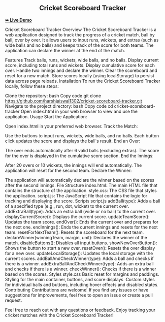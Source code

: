 <h2 align="center">Cricket Scoreboard Tracker</h2>

 
  <a href="https://harshjaiswal1302.github.io/Cricket_Scoreboard/"><strong>➥ Live Demo</strong></a>


Cricket Scoreboard Tracker
Overview
The Cricket Scoreboard Tracker is a web application designed to track the progress of a cricket match, ball by ball, over by over. It allows users to input runs, wickets, and extras (such as wide balls and no balls) and keeps track of the score for both teams. The application can declare the winner at the end of the match.

Features
Track balls, runs, wickets, wide balls, and no balls.
Display current score, including total runs and wickets.
Display cumulative score for each over.
Handle two innings and declare the winner.
Clear the scoreboard and reset for a new match.
Store scores locally (using localStorage) to persist data across page reloads.
Installation
To run the Cricket Scoreboard Tracker locally, follow these steps:

Clone the repository:
bash
Copy code
git clone https://github.com/harshjaiswal1302/cricket-scoreboard-tracker.git
Navigate to the project directory:
bash
Copy code
cd cricket-scoreboard-tracker
Open index.html in your web browser to view and use the application.
Usage
Start the Application:

Open index.html in your preferred web browser.
Track the Match:

Use the buttons to input runs, wickets, wide balls, and no balls.
Each button click updates the score and displays the ball's result.
End an Over:

The over ends automatically after 6 valid balls (excluding extras).
The score for the over is displayed in the cumulative score section.
End the Innings:

After 20 overs or 10 wickets, the innings will end automatically.
The application will reset for the second team.
Declare the Winner:

The application will automatically declare the winner based on the scores after the second innings.
File Structure
index.html: The main HTML file that contains the structure of the application.
style.css: The CSS file that styles the application.
script.js: The JavaScript file that contains the logic for tracking and displaying the score.
Scripts
script.js
addBall(type): Adds a ball of a specified type (e.g., run, dot, wicket) to the current over.
addExtraBall(type): Adds an extra ball (wide or no ball) to the current over.
displayCurrentScore(): Displays the current score.
updateTeamScore(): Updates the team score.
endOver(): Ends the current over and prepares for the next one.
endInnings(): Ends the current innings and resets for the next team.
resetForNextTeam(): Resets the scoreboard for the next team.
declareWinner(winningTeam, margin, unit): Declares the winner of the match.
disableButtons(): Disables all input buttons.
showNewOverButton(): Shows the button to start a new over.
resetOver(): Resets the over display for a new over.
updateLocalStorage(): Updates the local storage with the current scores.
addBallAndCheckWinner(type): Adds a ball and checks if there is a winner.
addExtraBallAndCheckWinner(type): Adds an extra ball and checks if there is a winner.
checkWinner(): Checks if there is a winner based on the scores.
Styles
style.css
Basic reset for margins and paddings.
Styling for the main container, buttons, and score displays.
Custom styles for individual balls and buttons, including hover effects and disabled states.
Contributing
Contributions are welcome! If you find any issues or have suggestions for improvements, feel free to open an issue or create a pull request.



Feel free to reach out with any questions or feedback. Enjoy tracking your cricket matches with the Cricket Scoreboard Tracker!
